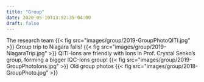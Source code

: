 ```yaml
---
title: "Group"
date: 2020-05-10T13:52:35-04:00
draft: false
---
```

The research team
{{< fig src="images/group/2019-GroupPhotoQITI.jpg" >}}
Group trip to Niagara falls!
{{< fig src="images/group/2019-NiagaraTrip.jpg" >}}
QITI-Ions are friendly with Ions in Prof. Crystal Senko’s group, forming a bigger IQC-Ions group!
{{< fig src="images/group/2019-GroupPhotoIons.jpg" >}}
Old group photos
{{< fig src="images/group/2018-GroupPhoto.jpg" >}}